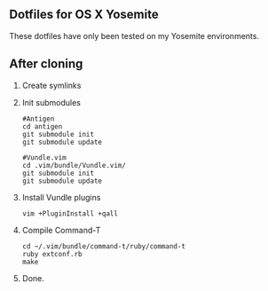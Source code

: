 ## Dotfiles for OS X Yosemite
These dotfiles have only been tested on my Yosemite environments.

## After cloning

1. Create symlinks
2. Init submodules

	```
	#Antigen
	cd antigen
	git submodule init
	git submodule update
	
	#Vundle.vim
	cd .vim/bundle/Vundle.vim/
	git submodule init
	git submodule update
	```
3. Install Vundle plugins

	```
	vim +PluginInstall +qall
	```
4. Compile Command-T

	```
	cd ~/.vim/bundle/command-t/ruby/command-t
	ruby extconf.rb
	make
	```
5. Done.
